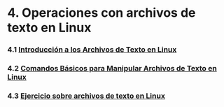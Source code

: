 # 4. Operaciones con archivos de texto en Linux

### 4.1 [Introducción a los Archivos de Texto en Linux](./01_introduccionarichivosdetexto.md)
### 4.2 [Comandos Básicos para Manipular Archivos de Texto en Linux](./02_comandosbasicosarchivosdetexto.md)
### 4.3 [Ejercicio sobre archivos de texto en Linux](./03_ejercicioarchivosdetexto.md)